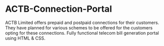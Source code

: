# ACTB-Connection-Portal
ACTB Limited offers prepaid and postpaid connections for their customers. They have planned for various schemes to be offered for the customers opting for these connections.
Fully functional telecom bill generation portal using HTML & CSS.
